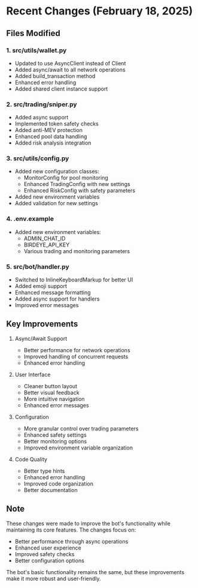 # Recent Changes (February 18, 2025)

## Files Modified

### 1. src/utils/wallet.py
- Updated to use AsyncClient instead of Client
- Added async/await to all network operations
- Added build_transaction method
- Enhanced error handling
- Added shared client instance support

### 2. src/trading/sniper.py
- Added async support
- Implemented token safety checks
- Added anti-MEV protection
- Enhanced pool data handling
- Added risk analysis integration

### 3. src/utils/config.py
- Added new configuration classes:
  - MonitorConfig for pool monitoring
  - Enhanced TradingConfig with new settings
  - Enhanced RiskConfig with safety parameters
- Added new environment variables
- Added validation for new settings

### 4. .env.example
- Added new environment variables:
  - ADMIN_CHAT_ID
  - BIRDEYE_API_KEY
  - Various trading and monitoring parameters

### 5. src/bot/handler.py
- Switched to InlineKeyboardMarkup for better UI
- Added emoji support
- Enhanced message formatting
- Added async support for handlers
- Improved error messages

## Key Improvements

1. Async/Await Support
   - Better performance for network operations
   - Improved handling of concurrent requests
   - Enhanced error handling

2. User Interface
   - Cleaner button layout
   - Better visual feedback
   - More intuitive navigation
   - Enhanced error messages

3. Configuration
   - More granular control over trading parameters
   - Enhanced safety settings
   - Better monitoring options
   - Improved environment variable organization

4. Code Quality
   - Better type hints
   - Enhanced error handling
   - Improved code organization
   - Better documentation

## Note
These changes were made to improve the bot's functionality while maintaining its core features. The changes focus on:
- Better performance through async operations
- Enhanced user experience
- Improved safety checks
- Better configuration options

The bot's basic functionality remains the same, but these improvements make it more robust and user-friendly.
